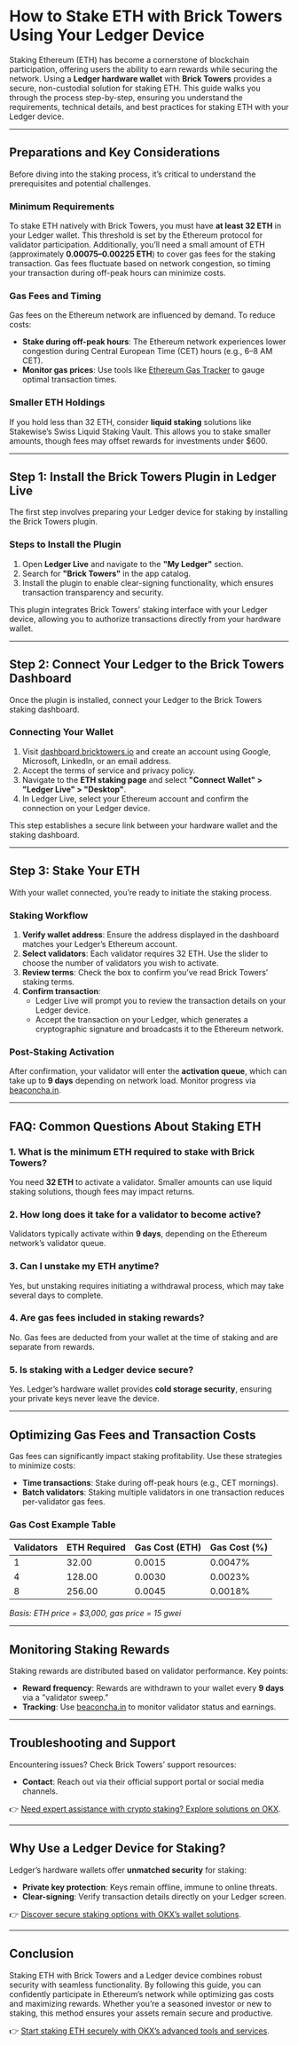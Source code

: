# How to Stake ETH with Brick Towers Using Your Ledger Device  

Staking Ethereum (ETH) has become a cornerstone of blockchain participation, offering users the ability to earn rewards while securing the network. Using a **Ledger hardware wallet** with **Brick Towers** provides a secure, non-custodial solution for staking ETH. This guide walks you through the process step-by-step, ensuring you understand the requirements, technical details, and best practices for staking ETH with your Ledger device.  

---

## Preparations and Key Considerations  

Before diving into the staking process, it’s critical to understand the prerequisites and potential challenges.  

### Minimum Requirements  
To stake ETH natively with Brick Towers, you must have **at least 32 ETH** in your Ledger wallet. This threshold is set by the Ethereum protocol for validator participation. Additionally, you’ll need a small amount of ETH (approximately **0.00075–0.00225 ETH**) to cover gas fees for the staking transaction. Gas fees fluctuate based on network congestion, so timing your transaction during off-peak hours can minimize costs.  

### Gas Fees and Timing  
Gas fees on the Ethereum network are influenced by demand. To reduce costs:  
- **Stake during off-peak hours**: The Ethereum network experiences lower congestion during Central European Time (CET) hours (e.g., 6–8 AM CET).  
- **Monitor gas prices**: Use tools like [Ethereum Gas Tracker](https://etherscan.io/gastracker) to gauge optimal transaction times.  

### Smaller ETH Holdings  
If you hold less than 32 ETH, consider **liquid staking** solutions like Stakewise’s Swiss Liquid Staking Vault. This allows you to stake smaller amounts, though fees may offset rewards for investments under $600.  

---

## Step 1: Install the Brick Towers Plugin in Ledger Live  

The first step involves preparing your Ledger device for staking by installing the Brick Towers plugin.  

### Steps to Install the Plugin  
1. Open **Ledger Live** and navigate to the **"My Ledger"** section.  
2. Search for **"Brick Towers"** in the app catalog.  
3. Install the plugin to enable clear-signing functionality, which ensures transaction transparency and security.  

This plugin integrates Brick Towers’ staking interface with your Ledger device, allowing you to authorize transactions directly from your hardware wallet.  

---

## Step 2: Connect Your Ledger to the Brick Towers Dashboard  

Once the plugin is installed, connect your Ledger to the Brick Towers staking dashboard.  

### Connecting Your Wallet  
1. Visit [dashboard.bricktowers.io](https://dashboard.bricktowers.io/) and create an account using Google, Microsoft, LinkedIn, or an email address.  
2. Accept the terms of service and privacy policy.  
3. Navigate to the **ETH staking page** and select **"Connect Wallet" > "Ledger Live" > "Desktop"**.  
4. In Ledger Live, select your Ethereum account and confirm the connection on your Ledger device.  

This step establishes a secure link between your hardware wallet and the staking dashboard.  

---

## Step 3: Stake Your ETH  

With your wallet connected, you’re ready to initiate the staking process.  

### Staking Workflow  
1. **Verify wallet address**: Ensure the address displayed in the dashboard matches your Ledger’s Ethereum account.  
2. **Select validators**: Each validator requires 32 ETH. Use the slider to choose the number of validators you wish to activate.  
3. **Review terms**: Check the box to confirm you’ve read Brick Towers’ staking terms.  
4. **Confirm transaction**:  
   - Ledger Live will prompt you to review the transaction details on your Ledger device.  
   - Accept the transaction on your Ledger, which generates a cryptographic signature and broadcasts it to the Ethereum network.  

### Post-Staking Activation  
After confirmation, your validator will enter the **activation queue**, which can take up to **9 days** depending on network load. Monitor progress via [beaconcha.in](https://mainnet.beaconcha.in/).  

---

## FAQ: Common Questions About Staking ETH  

### 1. **What is the minimum ETH required to stake with Brick Towers?**  
You need **32 ETH** to activate a validator. Smaller amounts can use liquid staking solutions, though fees may impact returns.  

### 2. **How long does it take for a validator to become active?**  
Validators typically activate within **9 days**, depending on the Ethereum network’s validator queue.  

### 3. **Can I unstake my ETH anytime?**  
Yes, but unstaking requires initiating a withdrawal process, which may take several days to complete.  

### 4. **Are gas fees included in staking rewards?**  
No. Gas fees are deducted from your wallet at the time of staking and are separate from rewards.  

### 5. **Is staking with a Ledger device secure?**  
Yes. Ledger’s hardware wallet provides **cold storage security**, ensuring your private keys never leave the device.  

---

## Optimizing Gas Fees and Transaction Costs  

Gas fees can significantly impact staking profitability. Use these strategies to minimize costs:  
- **Time transactions**: Stake during off-peak hours (e.g., CET mornings).  
- **Batch validators**: Staking multiple validators in one transaction reduces per-validator gas fees.  

### Gas Cost Example Table  
| Validators | ETH Required | Gas Cost (ETH) | Gas Cost (%) |  
|------------|--------------|----------------|--------------|  
| 1          | 32.00        | 0.0015         | 0.0047%      |  
| 4          | 128.00       | 0.0030         | 0.0023%      |  
| 8          | 256.00       | 0.0045         | 0.0018%      |  

*Basis: ETH price = $3,000, gas price = 15 gwei*  

---

## Monitoring Staking Rewards  

Staking rewards are distributed based on validator performance. Key points:  
- **Reward frequency**: Rewards are withdrawn to your wallet every **9 days** via a "validator sweep."  
- **Tracking**: Use [beaconcha.in](https://mainnet.beaconcha.in/) to monitor validator status and earnings.  

---

## Troubleshooting and Support  

Encountering issues? Check Brick Towers’ support resources:  
- **Contact**: Reach out via their official support portal or social media channels.  

👉 [Need expert assistance with crypto staking? Explore solutions on OKX](https://bit.ly/okx-bonus).  

---

## Why Use a Ledger Device for Staking?  

Ledger’s hardware wallets offer **unmatched security** for staking:  
- **Private key protection**: Keys remain offline, immune to online threats.  
- **Clear-signing**: Verify transaction details directly on your Ledger screen.  

👉 [Discover secure staking options with OKX’s wallet solutions](https://bit.ly/okx-bonus).  

---

## Conclusion  

Staking ETH with Brick Towers and a Ledger device combines robust security with seamless functionality. By following this guide, you can confidently participate in Ethereum’s network while optimizing gas costs and maximizing rewards. Whether you’re a seasoned investor or new to staking, this method ensures your assets remain secure and productive.  

👉 [Start staking ETH securely with OKX’s advanced tools and services](https://bit.ly/okx-bonus).
